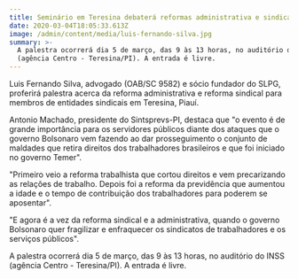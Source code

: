 ```yaml
---
title: Seminário em Teresina debaterá reformas administrativa e sindical
date: 2020-03-04T18:05:33.613Z
image: /admin/content/media/luis-fernando-silva.jpg
summary: >-
  A palestra ocorrerá dia 5 de março, das 9 às 13 horas, no auditório do INSS
  (agência Centro - Teresina/PI). A entrada é livre.
---
```

Luis Fernando Silva, advogado (OAB/SC 9582) e sócio fundador do SLPG, proferirá palestra acerca da reforma administrativa e reforma sindical para membros de entidades sindicais em Teresina, Piauí.

Antonio Machado, presidente do Sintsprevs-PI, destaca que "o evento é de grande importância para os servidores públicos diante dos ataques que o governo Bolsonaro vem fazendo ao dar prosseguimento o conjunto de maldades que retira direitos dos trabalhadores brasileiros e que foi iniciado no governo Temer". 

"Primeiro veio a reforma trabalhista que cortou direitos e vem precarizando as relações de trabalho. Depois foi a reforma da previdência que aumentou a idade e o tempo de contribuição dos trabalhadores para poderem se aposentar". 

"E agora é a vez da reforma sindical e a administrativa, quando o governo Bolsonaro quer fragilizar e enfraquecer os sindicatos de trabalhadores e os serviços públicos". 

A palestra ocorrerá dia 5 de março, das 9 às 13 horas, no auditório do INSS (agência Centro - Teresina/PI). A entrada é livre.
